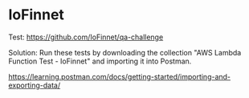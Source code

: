 # IoFinnet
Test: https://github.com/IoFinnet/qa-challenge

Solution: Run these tests by downloading the collection "AWS Lambda Function Test - IoFinnet" and importing it into Postman.

https://learning.postman.com/docs/getting-started/importing-and-exporting-data/
